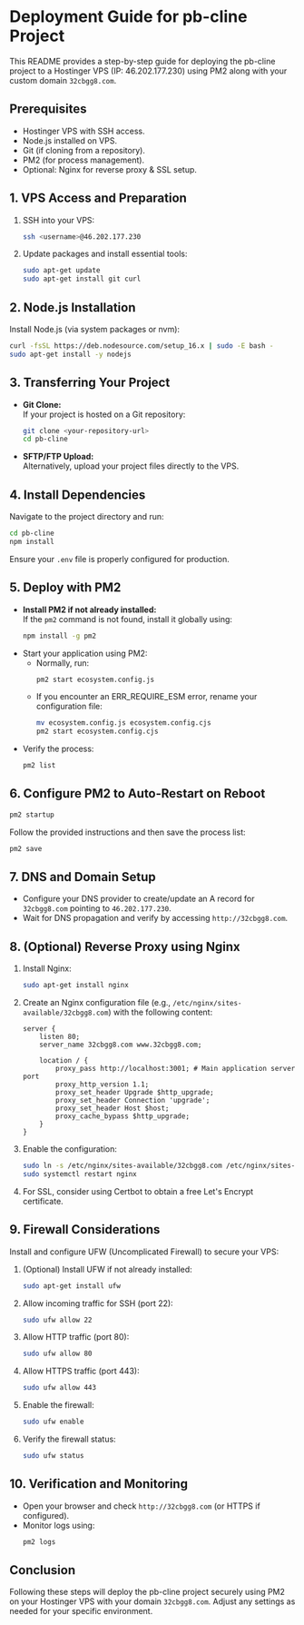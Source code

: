 # Deployment Guide for pb-cline Project

This README provides a step-by-step guide for deploying the pb-cline project to a Hostinger VPS (IP: 46.202.177.230) using PM2 along with your custom domain `32cbgg8.com`.

## Prerequisites
- Hostinger VPS with SSH access.
- Node.js installed on VPS.
- Git (if cloning from a repository).
- PM2 (for process management).
- Optional: Nginx for reverse proxy & SSL setup.

## 1. VPS Access and Preparation
1. SSH into your VPS:
   ```bash
   ssh <username>@46.202.177.230
   ```
2. Update packages and install essential tools:
   ```bash
   sudo apt-get update
   sudo apt-get install git curl
   ```

## 2. Node.js Installation
Install Node.js (via system packages or nvm):
```bash
curl -fsSL https://deb.nodesource.com/setup_16.x | sudo -E bash -
sudo apt-get install -y nodejs
```

## 3. Transferring Your Project
- **Git Clone:**  
  If your project is hosted on a Git repository:
  ```bash
  git clone <your-repository-url>
  cd pb-cline
  ```
- **SFTP/FTP Upload:**  
  Alternatively, upload your project files directly to the VPS.

## 4. Install Dependencies
Navigate to the project directory and run:
```bash
cd pb-cline
npm install
```
Ensure your `.env` file is properly configured for production.

## 5. Deploy with PM2
- **Install PM2 if not already installed:**  
  If the `pm2` command is not found, install it globally using:
  ```bash
  npm install -g pm2
  ```
- Start your application using PM2:
  - Normally, run:
    ```bash
    pm2 start ecosystem.config.js
    ```
  - If you encounter an ERR_REQUIRE_ESM error, rename your configuration file:
    ```bash
    mv ecosystem.config.js ecosystem.config.cjs
    pm2 start ecosystem.config.cjs
    ```
- Verify the process:
  ```bash
  pm2 list
  ```

## 6. Configure PM2 to Auto-Restart on Reboot
```bash
pm2 startup
```
Follow the provided instructions and then save the process list:
```bash
pm2 save
```

## 7. DNS and Domain Setup
- Configure your DNS provider to create/update an A record for `32cbgg8.com` pointing to `46.202.177.230`.
- Wait for DNS propagation and verify by accessing `http://32cbgg8.com`.

## 8. (Optional) Reverse Proxy using Nginx
1. Install Nginx:
   ```bash
   sudo apt-get install nginx
   ```
2. Create an Nginx configuration file (e.g., `/etc/nginx/sites-available/32cbgg8.com`) with the following content:
   ```nginx
   server {
       listen 80;
       server_name 32cbgg8.com www.32cbgg8.com;

       location / {
           proxy_pass http://localhost:3001; # Main application server port
           proxy_http_version 1.1;
           proxy_set_header Upgrade $http_upgrade;
           proxy_set_header Connection 'upgrade';
           proxy_set_header Host $host;
           proxy_cache_bypass $http_upgrade;
       }
   }
   ```
3. Enable the configuration:
   ```bash
   sudo ln -s /etc/nginx/sites-available/32cbgg8.com /etc/nginx/sites-enabled/
   sudo systemctl restart nginx
   ```
4. For SSL, consider using Certbot to obtain a free Let's Encrypt certificate.

## 9. Firewall Considerations
Install and configure UFW (Uncomplicated Firewall) to secure your VPS:
1. (Optional) Install UFW if not already installed:
   ```bash
   sudo apt-get install ufw
   ```
2. Allow incoming traffic for SSH (port 22):
   ```bash
   sudo ufw allow 22
   ```
3. Allow HTTP traffic (port 80):
   ```bash
   sudo ufw allow 80
   ```
4. Allow HTTPS traffic (port 443):
   ```bash
   sudo ufw allow 443
   ```
5. Enable the firewall:
   ```bash
   sudo ufw enable
   ```
6. Verify the firewall status:
   ```bash
   sudo ufw status
   ```

## 10. Verification and Monitoring
- Open your browser and check `http://32cbgg8.com` (or HTTPS if configured).
- Monitor logs using:
  ```bash
  pm2 logs
  ```

## Conclusion
Following these steps will deploy the pb-cline project securely using PM2 on your Hostinger VPS with your domain `32cbgg8.com`. Adjust any settings as needed for your specific environment.

